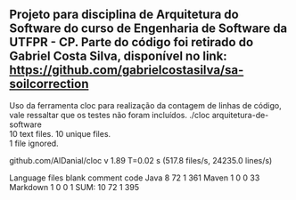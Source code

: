 Projeto para disciplina de Arquitetura do Software do curso de Engenharia de Software da UTFPR - CP. Parte do código foi retirado do Gabriel Costa Silva, disponível no link: https://github.com/gabrielcostasilva/sa-soilcorrection
-----------------------------
Uso da ferramenta cloc para realização da contagem de linhas de código, vale ressaltar que os testes não foram incluídos.
./cloc arquitetura-de-software          
      10 text files.
      10 unique files.                              
       1 file ignored.

github.com/AlDanial/cloc v 1.89  T=0.02 s (517.8 files/s, 24235.0 lines/s)

Language                     files          blank        comment           code
Java                             8             72              1            361
Maven                            1              0              0             33
Markdown                         1              0              0              1
SUM:                            10             72              1            395

